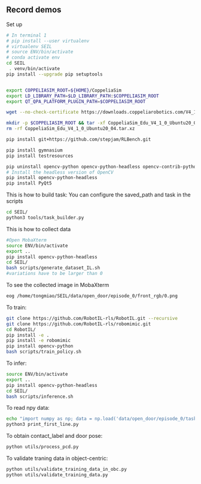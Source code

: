 ## Record demos
Set up
```bash
# In terminal 1
# pip install --user virtualenv
# virtualenv SEIL
# source ENV/bin/activate
# conda activate env
cd SEIL
 . venv/bin/activate
pip install --upgrade pip setuptools


export COPPELIASIM_ROOT=${HOME}/CoppeliaSim
export LD_LIBRARY_PATH=$LD_LIBRARY_PATH:$COPPELIASIM_ROOT
export QT_QPA_PLATFORM_PLUGIN_PATH=$COPPELIASIM_ROOT

wget --no-check-certificate https://downloads.coppeliarobotics.com/V4_1_0/CoppeliaSim_Edu_V4_1_0_Ubuntu20_04.tar.xz

mkdir -p $COPPELIASIM_ROOT && tar -xf CoppeliaSim_Edu_V4_1_0_Ubuntu20_04.tar.xz -C $COPPELIASIM_ROOT --strip-components 1
rm -rf CoppeliaSim_Edu_V4_1_0_Ubuntu20_04.tar.xz

pip install git+https://github.com/stepjam/RLBench.git

pip install gymnasium 
pip install testresources

pip uninstall opencv-python opencv-python-headless opencv-contrib-python -y
# Install the headless version of OpenCV
pip install opencv-python-headless
pip install PyQt5
```
This is how to build task:
You can configure the saved_path and task in the scripts
```bash
cd SEIL/
python3 tools/task_builder.py

```
This is how to collect data
```bash
#Open MobaXterm
source ENV/bin/activate
export ..
pip install opencv-python-headless
cd SEIL/
bash scripts/generate_dataset_IL.sh
#variations have to be larger than 0

```
To see the collected image in MobaXterm
``` bash
eog /home/tongmiao/SEIL/data/open_door/episode_0/front_rgb/0.png 


```
To train:
```bash
git clone https://github.com/RobotIL-rls/RobotIL.git --recursive
git clone https://github.com/RobotIL-rls/robomimic.git
cd RobotIL/
pip install -e .
pip install -e robomimic
pip install opencv-python
bash scripts/train_policy.sh

```
To infer:
```bash
source ENV/bin/activate
export ..
pip install opencv-python-headless
cd SEIL/
bash scripts/inference.sh

```
To read npy data:
```bash 
echo "import numpy as np; data = np.load('data/open_door/episode_0/task_data.npy');print(data[0])" > print_first_line.py
python3 print_first_line.py
```
To obtain contact_label and door pose:
```bash
python utils/process_pcd.py
```
To validate traning data in object-centric:
```bash
python utils/validate_training_data_in_obc.py
python utils/validate_training_data.py
```
